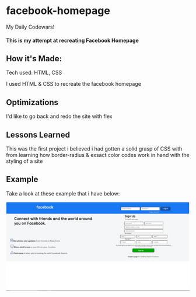 # facebook-homepage
My Daily Codewars!

#### This is my attempt at recreating Facebook Homepage

## How it's Made:
Tech used: HTML, CSS

I used HTML & CSS to recreate the facebook homepage

## Optimizations
I'd like to go back and redo the site with flex

## Lessons Learned
This was the first project i believed i had gotten a solid grasp of CSS with from learning how border-radius & exsact color codes work in hand with the styling of a site

## Example
Take a look at these example that i have below:

![Image Alt Text](img/facebookimgggg.PNG)
